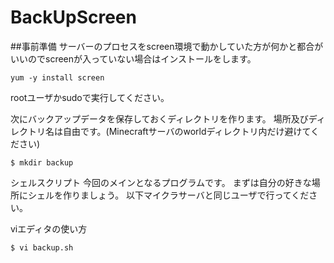 # BackUpScreen
##事前準備
サーバーのプロセスをscreen環境で動かしていた方が何かと都合がいいのでscreenが入っていない場合はインストールをします。
```
yum -y install screen
```
rootユーザかsudoで実行してください。

次にバックアップデータを保存しておくディレクトリを作ります。
場所及びディレクトリ名は自由です。(Minecraftサーバのworldディレクトリ内だけ避けてください)
```
$ mkdir backup
```
シェルスクリプト
今回のメインとなるプログラムです。
まずは自分の好きな場所にシェルを作りましょう。
以下マイクラサーバと同じユーザで行ってください。

viエディタの使い方
```
$ vi backup.sh
```
